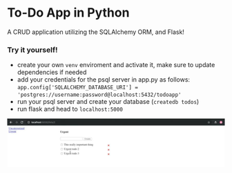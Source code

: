 # To-Do App in Python
A CRUD application utilizing the SQLAlchemy ORM, and Flask!

### Try it yourself!

- create your own `venv` enviroment and activate it, make sure to update dependencies if needed 
- add your credentials for the psql server in app.py as follows:
`app.config['SQLALCHEMY_DATABASE_URI'] = 'postgres://username:password@localhost:5432/todoapp'`
- run your psql server and create your database (`createdb todos`)
- run flask and head to `localhost:5000`

![](preview.jpeg)

